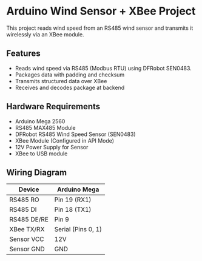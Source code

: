 # Arduino Wind Sensor + XBee Project

This project reads wind speed from an RS485 wind sensor and transmits it wirelessly via an XBee module.

## Features
- Reads wind speed via RS485 (Modbus RTU) using DFRobot SEN0483.
- Packages data with padding and checksum
- Transmits structured data over XBee
- Receives and decodes package at backend

## Hardware Requirements
- Arduino Mega 2560
- RS485 MAX485 Module
- DFRobot RS485 Wind Speed Sensor (SEN0483)
- XBee Module (Configured in API Mode)
- 12V Power Supply for Sensor
- XBee to USB module

## Wiring Diagram
| **Device**   | **Arduino Mega** |
|-------------|----------------|
| RS485 RO    | Pin 19 (RX1) |
| RS485 DI    | Pin 18 (TX1) |
| RS485 DE/RE | Pin 9 |
| XBee TX/RX  | Serial (Pins 0, 1) |
| Sensor VCC  | 12V |
| Sensor GND  | GND |
